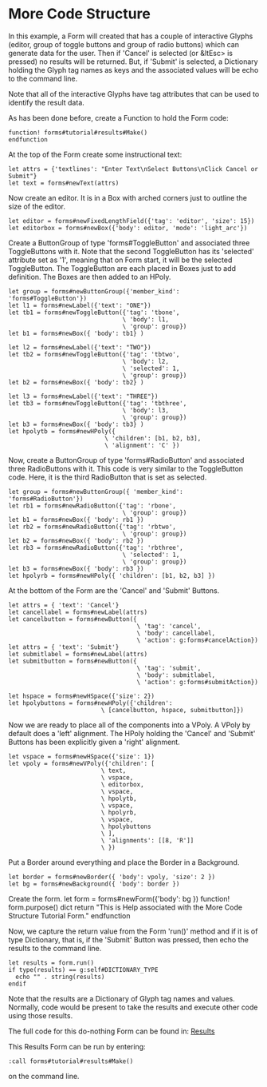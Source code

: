 # More Code Structure

In this example, a Form will created that has a couple of interactive
Glyphs (editor, group of toggle buttons and group of radio buttons)
which can generate data for the user. Then if 'Cancel'
is selected (or &ltEsc> is pressed) no results will be returned. But,
if 'Submit' is selected, a Dictionary holding the Glyph tag names
as keys and the associated values will be echo to the command line.

Note that all of the interactive Glyphs have tag attributes that
can be used to identify the result data.

As has been done before, create a Function to hold the Form code:

    function! forms#tutorial#results#Make()
    endfunction

At the top of the Form create some instructional text:

    let attrs = {'textlines': "Enter Text\nSelect Buttons\nClick Cancel or Submit"}
    let text = forms#newText(attrs)

Now create an editor. It is in a Box with arched corners just to outline
the size of the editor.

    let editor = forms#newFixedLengthField({'tag': 'editor', 'size': 15})
    let editorbox = forms#newBox({'body': editor, 'mode': 'light_arc'})

Create a ButtonGroup of type 'forms#ToggleButton' and associated three
ToggleButtons with it. Note that the second ToggleButton has its 
'selected' attribute set as '1', meaning that on Form start, it will be
the selected ToggleButton. The ToggleButton are each placed in Boxes
just to add definition. The Boxes are then added to an HPoly.

    let group = forms#newButtonGroup({'member_kind': 'forms#ToggleButton'})
    let l1 = forms#newLabel({'text': "ONE"})
    let tb1 = forms#newToggleButton({'tag': 'tbone', 
                                    \ 'body': l1, 
                                    \ 'group': group})
    let b1 = forms#newBox({ 'body': tb1} )

    let l2 = forms#newLabel({'text': "TWO"})
    let tb2 = forms#newToggleButton({'tag': 'tbtwo', 
                                    \ 'body': l2, 
                                    \ 'selected': 1, 
                                    \ 'group': group})
    let b2 = forms#newBox({ 'body': tb2} )
                  
    let l3 = forms#newLabel({'text': "THREE"})
    let tb3 = forms#newToggleButton({'tag': 'tbthree', 
                                    \ 'body': l3, 
                                    \ 'group': group})
    let b3 = forms#newBox({ 'body': tb3} )
    let hpolytb = forms#newHPoly({ 
                               \ 'children': [b1, b2, b3], 
                               \ 'alignment': 'C' })

Now, create a ButtonGroup of type 'forms#RadioButton' and associated three
RadioButtons with it. This code is very similar to the ToggleButton code.
Here, it is the third RadioButton that is set as selected.

    let group = forms#newButtonGroup({ 'member_kind': 'forms#RadioButton'})
    let rb1 = forms#newRadioButton({'tag': 'rbone', 
                                    \ 'group': group})
    let b1 = forms#newBox({ 'body': rb1 })
    let rb2 = forms#newRadioButton({'tag': 'rbtwo', 
                                    \ 'group': group})
    let b2 = forms#newBox({ 'body': rb2 })
    let rb3 = forms#newRadioButton({'tag': 'rbthree', 
                                    \ 'selected': 1, 
                                    \ 'group': group})
    let b3 = forms#newBox({ 'body': rb3 })
    let hpolyrb = forms#newHPoly({ 'children': [b1, b2, b3] })

At the bottom of the Form are the 'Cancel' and 'Submit' Buttons.

    let attrs = { 'text': 'Cancel'}
    let cancellabel = forms#newLabel(attrs)
    let cancelbutton = forms#newButton({
                                        \ 'tag': 'cancel',
                                        \ 'body': cancellabel,
                                        \ 'action': g:forms#cancelAction})
    let attrs = { 'text': 'Submit'}
    let submitlabel = forms#newLabel(attrs)
    let submitbutton = forms#newButton({
                                        \ 'tag': 'submit',
                                        \ 'body': submitlabel,
                                        \ 'action': g:forms#submitAction})

    let hspace = forms#newHSpace({'size': 2})
    let hpolybuttons = forms#newHPoly({'children': 
                              \ [cancelbutton, hspace, submitbutton]})

Now we are ready to place all of the components into a VPoly.
A VPoly by default does a 'left' alignment. The HPoly holding the
'Cancel' and 'Submit' Buttons has been explicitly given a 'right'
alignment.

    let vspace = forms#newHSpace({'size': 1})
    let vpoly = forms#newVPoly({'children': [
                              \ text, 
                              \ vspace, 
                              \ editorbox, 
                              \ vspace, 
                              \ hpolytb,
                              \ vspace, 
                              \ hpolyrb,
                              \ vspace, 
                              \ hpolybuttons
                              \ ],
                              \ 'alignments': [[8, 'R']]
                              \ })

Put a Border around everything and place the Border in a Background.

    let border = forms#newBorder({ 'body': vpoly, 'size': 2 })
    let bg = forms#newBackground({ 'body': border })

Create the form.
    let form = forms#newForm({'body': bg })
    function! form.purpose() dict
      return "This is Help associated with the More Code Structure Tutorial Form."
    endfunction

Now, we capture the return value from the Form 'run()' method and if
it is of type Dictionary, that is, if the 'Submit' Button was pressed,
then echo the results to the command line.

    let results = form.run()
    if type(results) == g:self#DICTIONARY_TYPE
      echo "" . string(results)
    endif

Note that the results are a Dictionary of Glyph tag names and values.
Normally, code would be present to take the results and execute other
code using those results.


The full code for this do-nothing Form can be found in: [Results](https://github.com/megaannum/forms/blob/master/autoload/forms/tutorial/results.vim)

This Results Form can be run by entering:

    :call forms#tutorial#results#Make()

on the command line.

